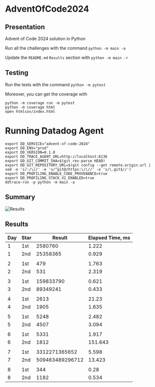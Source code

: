 # AdventOfCode2024

## Presentation

Advent of Code 2024 solution in Python

Run all the challenges with the command `python -m main -a`

Update the `README.md` `Results` section with `python -m main -r`

## Testing

Run the tests with the command `python -m pytest`

Moreover, you can get the coverage with
```
python -m coverage run -m pytest
python -m coverage html
open htmlcov/index.html
```

# Running Datadog Agent

```
export DD_SERVICE="advent-of-code-2024"
export DD_ENV="prod"
export DD_VERSION=0.1.0
export DD_TRACE_AGENT_URL=http://localhost:8136
export DD_GIT_COMMIT_SHA=$(git rev-parse HEAD)
export DD_GIT_REPOSITORY_URL=$(git config --get remote.origin.url | sed -e 's/:/\//' -e 's/^git@/https:\/\//' -e 's/\.git$//') 
export DD_PROFILING_ENABLE_CODE_PROVENANCE=true
export DD_PROFILING_STACK_V2_ENABLED=true
ddtrace-run -p python -m main -a
```

## Summary
![Results](https://github.com/clementgbcn/AdventOfCode2024/actions/workflows/check_results.yml/badge.svg)


## Results
|   Day | Star   |          Result |   Elapsed Time, ms |
|-------|--------|-----------------|--------------------|
|     1 | 1st    |         2580760 |              1.222 |
|     1 | 2nd    |        25358365 |              0.929 |
|       |        |                 |                    |
|     2 | 1st    |             479 |              1.763 |
|     2 | 2nd    |             531 |              2.319 |
|       |        |                 |                    |
|     3 | 1st    |       159833790 |              0.621 |
|     3 | 2nd    |        89349241 |              0.433 |
|       |        |                 |                    |
|     4 | 1st    |            2613 |             21.23  |
|     4 | 2nd    |            1905 |              1.635 |
|       |        |                 |                    |
|     5 | 1st    |            5248 |              2.482 |
|     5 | 2nd    |            4507 |              3.094 |
|       |        |                 |                    |
|     6 | 1st    |            5331 |              1.917 |
|     6 | 2nd    |            1812 |            151.643 |
|       |        |                 |                    |
|     7 | 1st    |   3312271365652 |              5.598 |
|     7 | 2nd    | 509463489296712 |             13.423 |
|       |        |                 |                    |
|     8 | 1st    |             344 |              0.28  |
|     8 | 2nd    |            1182 |              0.534 |
